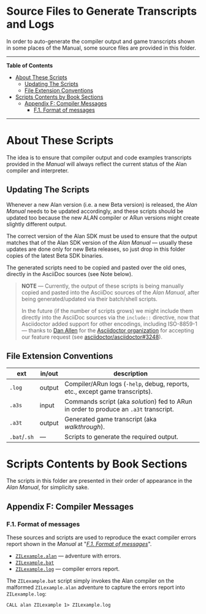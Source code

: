 # Source Files to Generate Transcripts and Logs

In order to auto-generate the compiler output and game transcripts shown in some places of the Manual, some source files are provided in this folder.


-----

**Table of Contents**


<!-- MarkdownTOC autolink="true" bracket="round" autoanchor="false" lowercase="only_ascii" uri_encoding="true" levels="1,2,3,4" -->

- [About These Scripts](#about-these-scripts)
    - [Updating The Scripts](#updating-the-scripts)
    - [File Extension Conventions](#file-extension-conventions)
- [Scripts Contents by Book Sections](#scripts-contents-by-book-sections)
    - [Appendix F: Compiler Messages](#appendix-f-compiler-messages)
        - [F.1. Format of messages](#f1-format-of-messages)

<!-- /MarkdownTOC -->

-----


# About These Scripts

The idea is to ensure that compiler output and code examples transcripts provided in the _Manual_ will always reflect the current status of the Alan compiler and interpreter.

## Updating The Scripts

Whenever a new Alan version (i.e. a new Beta version) is released, the _Alan Manual_ needs to be updated accordingly, and these scripts should be updated too because the new ALAN compiler or ARun versions might create slightly different output.

The correct version of the Alan SDK must be used to ensure that the output matches that of the Alan SDK version of the _Alan Manual_ — usually these updates are done only for new Beta releases, so just drop in this folder copies of the latest Beta SDK binaries.

The generated scripts need to be copied and pasted over the old ones, directly in the AsciiDoc sources (see Note below).

> __NOTE__ — Currently, the output of these scripts is being manually copied and pasted into the AsciiDoc sources of the _Alan Manual_, after being generated/updated via their batch/shell scripts.
>
> In the future (if the number of scripts grows) we might include them directly into the AsciiDoc sources via the `include::` directive, now that Asciidoctor added support for other encodings, including ISO-8859-1 — thanks to [Dan Allen] for the [Asciidoctor organization] for accepting our feature request (see [asciidoctor/asciidoctor#3248]).


## File Extension Conventions

|     ext      | in/out |                                      description                                       |
|--------------|--------|----------------------------------------------------------------------------------------|
| `.log`       | output | Compiler/ARun logs (`-help`, debug, reports, etc., except game transcripts).           |
| `.a3s`       | input  | Commands script (aka _solution_) fed to ARun in order to produce an `.a3t` transcript. |
| `.a3t`       | output | Generated game transcript (aka _walkthrough_).                                         |
| `.bat`/`.sh` | —      | Scripts to generate the required output.                                               |


# Scripts Contents by Book Sections

The scripts in this folder are presented in their order of appearance in the _Alan Manual_, for simplicity sake.

## Appendix F: Compiler Messages

### F.1. Format of messages

These sources and scripts are used to reproduce the exact compiler errors report shown in the _Manual_ at "_[F.1. Format of messages]_".

- [`ZILexample.alan`](./ZILexample.alan) — adventure with errors.
- [`ZILexample.bat`](./ZILexample.bat)
- [`ZILexample.log`](./ZILexample.log) — compiler errors report.

The `ZILexample.bat` script simply invokes the Alan compiler on the malformed `ZILexample.alan` adventure to capture the errors report into `ZILexample.log`:

```batch
CALL alan ZILexample 1> ZILexample.log
```

<!-----------------------------------------------------------------------------
                               REFERENCE LINKS
------------------------------------------------------------------------------>

[F.1. Format of messages]: https://htmlpreview.github.io/?https://github.com/alan-if/alan-docs/blob/master/manual/manual.html#_format_of_messages "Click for a live HTML preview of 'F.1. Format of messages'"

<!-- Issues -->

[asciidoctor/asciidoctor#3248]: https://github.com/asciidoctor/asciidoctor/issues/3248

<!-- people & orgs -->

[Dan Allen]: https://github.com/mojavelinux "View Dan Allen's GitHub profile"

[Asciidoctor organization]: https://github.com/asciidoctor "View Asciidoctor's organization GitHub profile"


<!-- EOF -->
